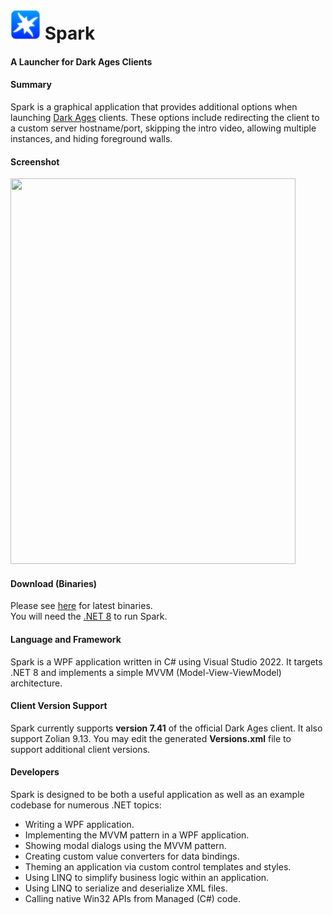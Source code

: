 # <img src=Spark/Spark.png width=48 height=48/> Spark
#### A Launcher for Dark Ages Clients

#### Summary
Spark is a graphical application that provides additional options when launching <a href="http://www.darkages.com">Dark Ages</a> clients. These options include redirecting the client to a custom server hostname/port, skipping the intro video, allowing multiple instances, and hiding foreground walls.

#### Screenshot

<img src="http://imgur.com/u0U4ZcO.png" width=456 height=617/>

#### Download (Binaries)

Please see <a href="https://github.com/FallenDev/Spark/releases/tag/v1.0.1-net-8">here</a> for latest binaries.  
You will need the <a href="https://dotnet.microsoft.com/en-us/download/dotnet/thank-you/runtime-desktop-8.0.0-windows-x64-installer">.NET 8</a> to run Spark.

#### Language and Framework
Spark is a WPF application written in C# using Visual Studio 2022. It targets .NET 8 and implements a simple MVVM (Model-View-ViewModel) architecture.

#### Client Version Support
Spark currently supports <strong>version 7.41</strong> of the official Dark Ages client. It also support Zolian 9.13. You may edit the generated <strong>Versions.xml</strong> file to support additional client versions.

#### Developers

Spark is designed to be both a useful application as well as an example codebase for numerous .NET topics:

<ul>
<li>Writing a WPF application.</li>
<li>Implementing the MVVM pattern in a WPF application.</li>
<li>Showing modal dialogs using the MVVM pattern.</li>
<li>Creating custom value converters for data bindings.</li>
<li>Theming an application via custom control templates and styles.</li>
<li>Using LINQ to simplify business logic within an application.</li>
<li>Using LINQ to serialize and deserialize XML files.</li>
<li>Calling native Win32 APIs from Managed (C#) code.</li>
</ul>
